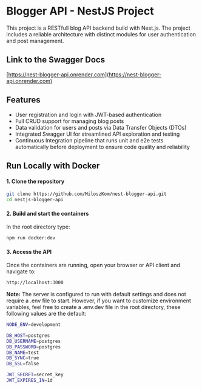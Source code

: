# **Blogger API - NestJS Project**

This project is a RESTfull blog API backend build with Nest.js. The project includes a reliable architecture with distinct modules for user authentication and post management.

## **Link to the Swagger Docs**
[https://nest-blogger-api.onrender.com](https://nest-blogger-api.onrender.com)

## **Features**
- User registration and login with JWT-based authentication
- Full CRUD support for managing blog posts
- Data validation for users and posts via Data Transfer Objects (DTOs)
- Integrated Swagger UI for streamlined API exploration and testing
- Continuous Integration pipeline that runs unit and e2e tests automatically before deployment to ensure code quality and reliability
  
## **Run Locally with Docker**

#### **1. Clone the repository**
```bash
git clone https://github.com/MiloszKom/nest-blogger-api.git
cd nestjs-blogger-api
```

#### **2. Build and start the containers**
In the root directory type:
```bash
npm run docker:dev
```

#### **3. Access the API**
Once the containers are running, open your browser or API client and navigate to:
```bash
http://localhost:3000
```

**Note:**
The server is configured to run with default settings and does not require a .env file to start.
However, if you want to customize environment variables, feel free to create a .env.dev file in the root directory, these following values are the default:
```bash
NODE_ENV=development

DB_HOST=postgres
DB_USERNAME=postgres
DB_PASSWORD=postgres
DB_NAME=test
DB_SYNC=true
DB_SSL=false

JWT_SECRET=secret_key
JWT_EXPIRES_IN=1d
```

